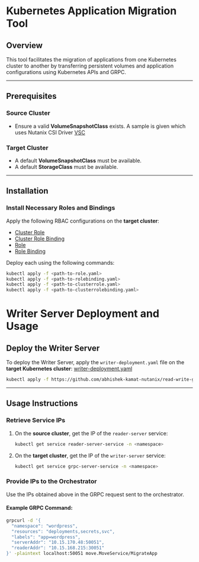 # Kubernetes Application Migration Tool

## Overview  
This tool facilitates the migration of applications from one Kubernetes cluster to another by transferring persistent volumes and application configurations using Kubernetes APIs and GRPC.

---

## Prerequisites  

### Source Cluster  
- Ensure a valid **VolumeSnapshotClass** exists. A sample is given which uses Nutanix CSI Driver [VSC](https://github.com/abhishek-kamat-nutanix/go-client/blob/master/k8s/vsc.yaml)

### Target Cluster  
- A default **VolumeSnapshotClass** must be available.  
- A default **StorageClass** must be available.  

---

## Installation  

### Install Necessary Roles and Bindings  
Apply the following RBAC configurations on the **target cluster**:  
- [Cluster Role](https://github.com/abhishek-kamat-nutanix/go-client/blob/master/k8s/clusterrole.yaml)  
- [Cluster Role Binding](https://github.com/abhishek-kamat-nutanix/go-client/blob/master/k8s/clusterrolebinding.yaml)  
- [Role](https://github.com/abhishek-kamat-nutanix/go-client/blob/master/k8s/role.yaml)  
- [Role Binding](https://github.com/abhishek-kamat-nutanix/go-client/blob/master/k8s/rolebinding.yaml)  

Deploy each using the following commands:

```bash
kubectl apply -f <path-to-role.yaml>
kubectl apply -f <path-to-rolebinding.yaml>
kubectl apply -f <path-to-clusterrole.yaml>
kubectl apply -f <path-to-clusterrolebinding.yaml>
```

# Writer Server Deployment and Usage

## Deploy the Writer Server

To deploy the Writer Server, apply the `writer-deployment.yaml` file on the **target Kubernetes cluster**: [writer-deployment.yaml](https://github.com/abhishek-kamat-nutanix/read-write-grpc/blob/master/writer-deployment.yaml)

```bash
kubectl apply -f https://github.com/abhishek-kamat-nutanix/read-write-grpc/blob/master/writer-deployment.yaml
```

---

## Usage Instructions

### Retrieve Service IPs

1. On the **source cluster**, get the IP of the `reader-server` service:

   ```bash
   kubectl get service reader-server-service -n <namespace>
   ```

2. On the **target cluster**, get the IP of the `writer-server` service:

   ```bash
   kubectl get service grpc-server-service -n <namespace>
   ```

### Provide IPs to the Orchestrator

Use the IPs obtained above in the GRPC request sent to the orchestrator.

#### Example GRPC Command:

```bash
grpcurl -d '{
  "namespace": "wordpress",
  "resources": "deployments,secrets,svc",
  "labels": "app=wordpress",
  "serverAddr": "10.15.170.48:50051",
  "readerAddr": "10.15.168.215:30051"
}' -plaintext localhost:50051 move.MoveService/MigrateApp
```
